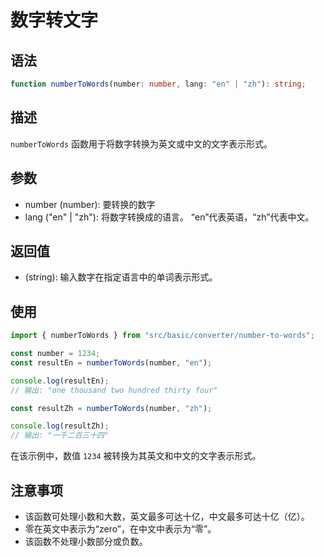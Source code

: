 # 数字转文字

## 语法

```ts
function numberToWords(number: number, lang: "en" | "zh"): string;
```

## 描述

`numberToWords` 函数用于将数字转换为英文或中文的文字表示形式。

## 参数

- number (number): 要转换的数字
- lang ("en" | "zh"): 将数字转换成的语言。 “en”代表英语，“zh”代表中文。

## 返回值

- (string): 输入数字在指定语言中的单词表示形式。

## 使用

```ts
import { numberToWords } from "src/basic/converter/number-to-words";

const number = 1234;
const resultEn = numberToWords(number, "en");

console.log(resultEn);
// 输出: "one thousand two hundred thirty four"

const resultZh = numberToWords(number, "zh");

console.log(resultZh);
// 输出: "一千二百三十四"
```

在该示例中，数值 `1234` 被转换为其英文和中文的文字表示形式。

## 注意事项

- 该函数可处理小数和大数，英文最多可达十亿，中文最多可达十亿（亿）。
- 零在英文中表示为“zero”，在中文中表示为“零”。
- 该函数不处理小数部分或负数。
